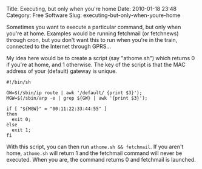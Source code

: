 Title: Executing, but only when you're home
Date: 2010-01-18 23:48
Category: Free Software
Slug: executing-but-only-when-youre-home

Sometimes you want to execute a particular command, but only when you're
at home. Examples would be running fetchmail (or fetchnews) through
cron, but you don't want this to run when you're in the train, connected
to the Internet through GPRS...

My idea here would be to create a script (say "athome.sh") which returns
0 if you're at home, and 1 otherwise. The key of the script is that the
MAC address of your (default) gateway is unique.

    #!/bin/sh

    GW=$(/sbin/ip route | awk '/default/ {print $3}');
    MGW=$(/sbin/arp -e | grep ${GW} | awk '{print $3}');

    if [ "${MGW}" = "00:11:22:33:44:55" ]
    then
      exit 0;
    else
      exit 1;
    fi

With this script, you can then run `athome.sh && fetchmail`. If you
aren't home, `athome.sh` will return 1 and the fetchmail command will
never be executed. When you are, the command returns 0 and fetchmail is
launched.

